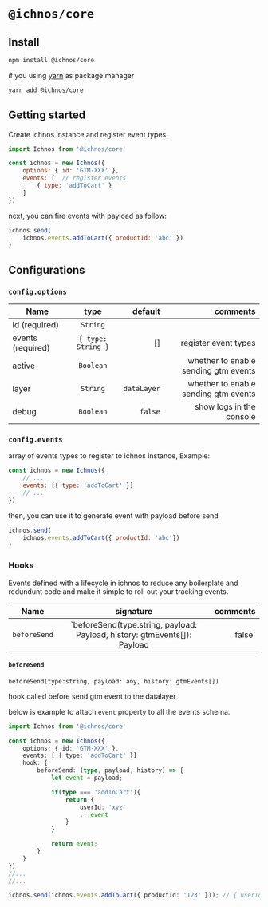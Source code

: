 # `@ichnos/core`


## Install

```bash
npm install @ichnos/core
```

if you using [yarn](https://yarnpkg.com) as package manager
```bash
yarn add @ichnos/core
```

## Getting started
Create Ichnos instance and register event types.

```js
import Ichnos from '@ichnos/core'

const ichnos = new Ichnos({
    options: { id: 'GTM-XXX' },  
    events: [  // register events
        { type: 'addToCart' }
    ]
})
```
next, you can fire events with payload as follow:

```js 
ichnos.send(
    ichnos.events.addToCart({ productId: 'abc' })
)
```

## Configurations

### `config.options`

| Name          | type          | default | comments  |
| ------------- |:-------------:| -------:|----------:|
| id (required) |  `String`     |         |           |
| events (required) |  `{ type: String }`     |     []    | register event types          |
| active        |  `Boolean`     |         | whether to enable sending gtm events|
| layer         |  `String`     | `dataLayer` |whether to enable sending gtm events|
| debug         |  `Boolean`     | `false` | show logs in the console |

### `config.events`
array of events types to register to ichnos instance, Example:

```js 
const ichnos = new Ichnos({
    // ...
    events: [{ type: 'addToCart' }]
    // ...
})
```

then, you can use it to generate event with payload before send

```js
ichnos.send(
    ichnos.events.addToCart({ productId: 'abc'})
)
```

### Hooks

Events defined with a lifecycle in ichnos to reduce any boilerplate and redundunt code and make it simple to roll out your tracking events. 

| Name          | signature     | comments  |
| ------------- |:-------------:| -----:|
| `beforeSend`  | `beforeSend(type:string, payload: Payload, history: gtmEvents[]): Payload | false` | cancel sending the event if false is returned |

#### `beforeSend`

`beforeSend(type:string, payload: any, history: gtmEvents[])`

hook called before send gtm event to the datalayer

below is example to attach `event` property to all the events schema.

```ts
import Ichnos from '@ichnos/core'

const ichnos = new Ichnos({
    options: { id: 'GTM-XXX' },
    events: [ { type: 'addToCart' }]
    hook: {
        beforeSend: (type, payload, history) => {
            let event = payload;

            if(type === 'addToCart'){
                return {
                    userId: 'xyz'
                    ...event
                }
            }

            return event;
        }
    }
})
//...
//...

ichnos.send(ichnos.events.addToCart({ productId: '123' })); // { userId: 'xyz', productId: '123' }
```